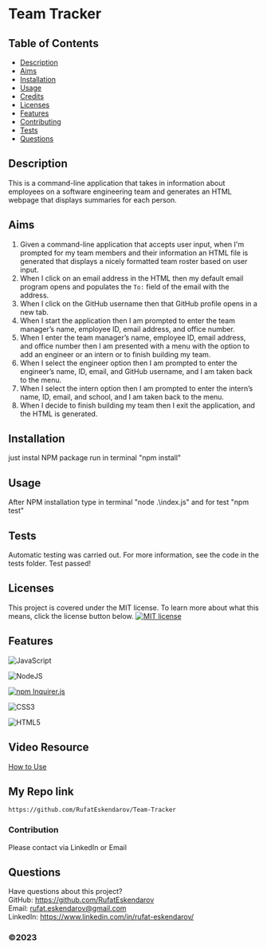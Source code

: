 # Team Tracker

## Table of Contents

- [Description](#description)
- [Aims](#aims)
- [Installation](#installation)
- [Usage](#usage)
- [Credits](#credits)
- [Licenses](#licenses)
- [Features](#features)
- [Contributing](#contributing)
- [Tests](#tests)
- [Questions](#questions)

## Description

This is a command-line application that takes in information about employees on a software engineering team and generates an HTML webpage that displays summaries for each person.

## Aims

1. Given a command-line application that accepts user input, when I'm prompted for my team members and their information an HTML file is generated that displays a nicely formatted team roster based on user input.
2. When I click on an email address in the HTML then my default email program opens and populates the `To:` field of the email with the address.
3. When I click on the GitHub username then that GitHub profile opens in a new tab.
4. When I start the application then I am prompted to enter the team manager’s name, employee ID, email address, and office number.
5. When I enter the team manager’s name, employee ID, email address, and office number then I am presented with a menu with the option to add an engineer or an intern or to finish building my team.
6. When I select the engineer option then I am prompted to enter the engineer’s name, ID, email, and GitHub username, and I am taken back to the menu.
7. When I select the intern option then I am prompted to enter the intern’s name, ID, email, and school, and I am taken back to the menu.
8. When I decide to finish building my team then I exit the application, and the HTML is generated.

## Installation

just instal NPM package run in terminal "npm install"

## Usage

After NPM installation type in terminal "node .\index.js" and for test "npm test"

## Tests

Automatic testing was carried out. For more information, see the code in the tests folder. Test passed!

## Licenses

This project is covered under the MIT license. To learn more about what this means, click the license button below.
[![MIT license](https://img.shields.io/badge/License-MIT-blue.svg)](https://lbesson.mit-license.org/)

## Features

![JavaScript](https://img.shields.io/badge/javascript-%23323330.svg?style=for-the-badge&logo=javascript&logoColor=%23F7DF1E)

![NodeJS](https://img.shields.io/badge/node.js-6DA55F?style=for-the-badge&logo=node.js&logoColor=white)

[![npm Inquirer.js](https://img.shields.io/badge/npm-Inquirer.js-orange.svg)](https://www.npmjs.com/package/inquirer)

![CSS3](https://img.shields.io/badge/css3-%231572B6.svg?style=for-the-badge&logo=css3&logoColor=white)

![HTML5](https://img.shields.io/badge/html5-%23E34F26.svg?style=for-the-badge&logo=html5&logoColor=white)

## Video Resource

[How to Use](https://drive.google.com/file/d/1ITlja9bFzbICfj-SjwQ2BIjIRnwJjnDT/view)

## My Repo link

`https://github.com/RufatEskendarov/Team-Tracker`

### Contribution

Please contact via LinkedIn or Email

## Questions

Have questions about this project?  
GitHub: https://github.com/RufatEskendarov  
Email: rufat.eskendarov@gmail.com  
LinkedIn: https://www.linkedin.com/in/rufat-eskendarov/

### ©️2023
